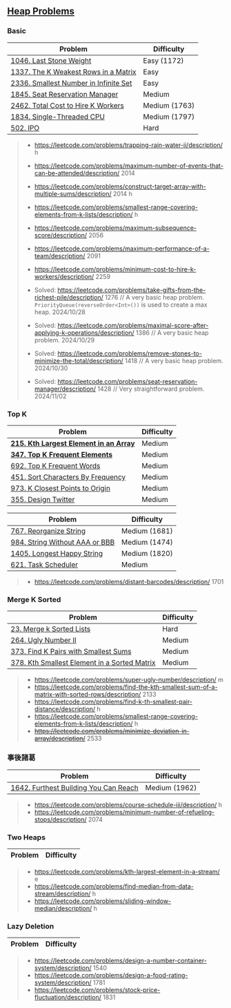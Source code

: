 ## [Heap Problems](../topics/heap.md)

### Basic
| Problem          | Difficulty |
|------------------|------------|
|[1046. Last Stone Weight](../leetcode/1046.last-stone-weight.md)|Easy (1172)|
|[1337. The K Weakest Rows in a Matrix](../leetcode/1337.the-k-weakest-rows-in-a-matrix.md)|Easy|
|[2336. Smallest Number in Infinite Set](../leetcode/2336.smallest-number-in-infinite-set.md)|Easy|
|[1845. Seat Reservation Manager](../leetcode/1845.seat-reservation-manager.md)|Medium|
|[2462. Total Cost to Hire K Workers](../leetcode/2462.total-cost-to-hire-k-workers.md)|Medium (1763)|
|[1834. Single-Threaded CPU](../leetcode/1834.single-threaded-cpu.md)|Medium (1797)|
|[502. IPO](../leetcode/502.ipo.md)|Hard|

> * https://leetcode.com/problems/trapping-rain-water-ii/description/ h
> * https://leetcode.com/problems/maximum-number-of-events-that-can-be-attended/description/ 2014
> * https://leetcode.com/problems/construct-target-array-with-multiple-sums/description/ 2014 h
> * https://leetcode.com/problems/smallest-range-covering-elements-from-k-lists/description/ h
> * https://leetcode.com/problems/maximum-subsequence-score/description/ 2056
> * https://leetcode.com/problems/maximum-performance-of-a-team/description/ 2091
> * https://leetcode.com/problems/minimum-cost-to-hire-k-workers/description/ 2259
>
> * Solved: https://leetcode.com/problems/take-gifts-from-the-richest-pile/description/ 1276 // A very basic heap problem. `PriorityQueue(reverseOrder<Int>())` is used to create a max heap. 2024/10/28
> * Solved: https://leetcode.com/problems/maximal-score-after-applying-k-operations/description/ 1386 // A very basic heap problem. 2024/10/29
> * Solved: https://leetcode.com/problems/remove-stones-to-minimize-the-total/description/ 1418 // A very basic heap problem. 2024/10/30
> * Solved: https://leetcode.com/problems/seat-reservation-manager/description/ 1428 // Very straightforward problem. 2024/11/02

### Top K
| Problem          | Difficulty |
|------------------|------------|
|**[215. Kth Largest Element in an Array](../leetcode/215.kth-largest-element-in-an-array.md)**|Medium|
|**[347. Top K Frequent Elements](../leetcode/347.top-k-frequent-elements.md)**|Medium|
|[692. Top K Frequent Words](../leetcode/692.top-k-frequent-words.md)|Medium|
|[451. Sort Characters By Frequency](../leetcode/451.sort-charaters-by-frequency.md)|Medium|
|[973. K Closest Points to Origin](../leetcode/973.k-closest-points-to-origin.md)|Medium|
|[355. Design Twitter](../leetcode/355.design-twitter.md)|Medium|

| Problem          | Difficulty |
|------------------|------------|
|[767. Reorganize String](../leetcode/767.reorganize-string.md)|Medium (1681)|
|[984. String Without AAA or BBB](../leetcode/984.string-without-aaa-or-bbb.md)|Medium (1474)|
|[1405. Longest Happy String](../leetcode/1405.longest-happy-string.md)|Medium (1820)|
|[621. Task Scheduler](../leetcode/621.task-scheduler.md)|Medium|

> * https://leetcode.com/problems/distant-barcodes/description/ 1701

### Merge K Sorted
| Problem          | Difficulty |
|------------------|------------|
|[23. Merge k Sorted Lists](../leetcode/23.merge-k-sorted-lists.md)|Hard|
|[264. Ugly Number II](../leetcode/264.ugly-number-ii.md)|Medium|
|[373. Find K Pairs with Smallest Sums](../leetcode/373.find-k-pairs-with-smallest-sums.md)|Medium|
|[378. Kth Smallest Element in a Sorted Matrix](../leetcode/378.kth-smallest-element-in-a-sorted-matrix.md)|Medium|

> * https://leetcode.com/problems/super-ugly-number/description/ m
> * https://leetcode.com/problems/find-the-kth-smallest-sum-of-a-matrix-with-sorted-rows/description/ 2133
> * https://leetcode.com/problems/find-k-th-smallest-pair-distance/description/ h
> * https://leetcode.com/problems/smallest-range-covering-elements-from-k-lists/description/ h
> * ~~https://leetcode.com/problems/minimize-deviation-in-array/description/~~ 2533

### 事後諸葛
| Problem          | Difficulty |
|------------------|------------|
|[1642. Furthest Building You Can Reach](../leetcode/1642.furthest-building-you-can-reach.md)|Medium (1962)|

> * https://leetcode.com/problems/course-schedule-iii/description/ h
> * https://leetcode.com/problems/minimum-number-of-refueling-stops/description/ 2074

### Two Heaps
| Problem          | Difficulty |
|------------------|------------|
> * https://leetcode.com/problems/kth-largest-element-in-a-stream/ e
> * https://leetcode.com/problems/find-median-from-data-stream/description/ h
> * https://leetcode.com/problems/sliding-window-median/description/ h

### Lazy Deletion
| Problem          | Difficulty |
|------------------|------------|
> * https://leetcode.com/problems/design-a-number-container-system/description/ 1540
> * https://leetcode.com/problems/design-a-food-rating-system/description/ 1781
> * https://leetcode.com/problems/stock-price-fluctuation/description/ 1831